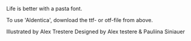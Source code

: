 Life is better with a pasta font. 

To use 'Aldentica', download the ttf- or otf-file from above. 

Illustrated by Alex Trestere
Designed by Alex testere & Pauliina Siniauer
